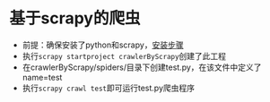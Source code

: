 # 基于scrapy的爬虫
* 前提：确保安装了python和scrapy，[安装步骤](http://study.163.com/course/courseLearn.htm?courseId=1003666043#/learn/text?lessonId=1004298085&courseId=1003666043)
* 执行`scrapy startproject crawlerByScrapy`创建了此工程
* 在crawlerByScrapy/spiders/目录下创建test.py，在该文件中定义了name=test
* 执行`scrapy crawl test`即可运行test.py爬虫程序

